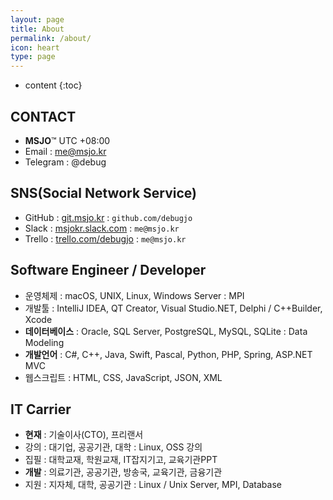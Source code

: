 ```yaml
---
layout: page
title: About
permalink: /about/
icon: heart
type: page
---
```


* content
{:toc}

## CONTACT
* **MSJO**™ UTC +08:00
* Email : me@msjo.kr
* Telegram : @debug

## SNS(Social Network Service)
* GitHub : [git.msjo.kr](https://git.msjo.kr) : `github.com/debugjo`
* Slack : [msjokr.slack.com](https://msjokr.slack.com/) : `me@msjo.kr`
* Trello : [trello.com/debugjo](https://trello.com/debugjo) : `me@msjo.kr`

## Software Engineer / Developer
* 운영체제 : macOS, UNIX, Linux, Windows Server : MPI
* 개발툴 : IntelliJ IDEA, QT Creator, Visual Studio.NET, Delphi / C++Builder, Xcode
* **데이터베이스** : Oracle, SQL Server, PostgreSQL, MySQL, SQLite : Data Modeling
* **개발언어** : C#, C++, Java, Swift, Pascal, Python, PHP, Spring, ASP.NET MVC
* 웹스크립트 : HTML, CSS, JavaScript, JSON, XML

## IT Carrier
* **현재** : 기술이사(CTO), 프리랜서
* 강의 : 대기업, 공공기관, 대학 : Linux, OSS 강의
* 집필 : 대학교재, 학원교재, IT잡지기고, 교육기관PPT
* **개발** : 의료기관, 공공기관, 방송국, 교육기관, 금융기관
* 지원 : 지자체, 대학, 공공기관 : Linux / Unix Server, MPI, Database
